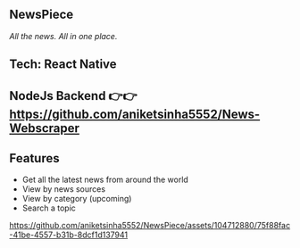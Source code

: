## NewsPiece
*All the news. All in one place.*

## Tech: React Native

## NodeJs Backend 👉👉 https://github.com/aniketsinha5552/News-Webscraper

## Features
- Get all the latest news from around the world
- View by news sources
- View by category (upcoming)
- Search a topic





https://github.com/aniketsinha5552/NewsPiece/assets/104712880/75f88fac-41be-4557-b31b-8dcf1d137941




